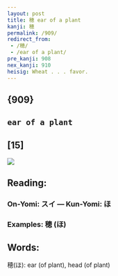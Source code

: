 ```yaml
---
layout: post
title: 穂 ear of a plant
kanji: 穂
permalink: /909/
redirect_from:
 - /穂/
 - /ear of a plant/
pre_kanji: 908
nex_kanji: 910
heisig: Wheat . . . favor.
---
```


## {909}

## `ear of a plant`

## [15]

<div class="stroke"><img src="E7A982.png" /></div>

## Reading:

### On-Yomi: スイ &mdash; Kun-Yomi: ほ

### Examples: 穂 (ほ)

## Words:

穂(ほ): ear (of plant), head (of plant)

